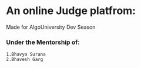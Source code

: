 # An online Judge platfrom:

Made for AlgoUniversity Dev Season

### Under the Mentorship of:

    1.Bhavya Surana
    2.Bhavesh Garg

